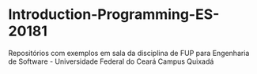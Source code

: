 # Introduction-Programming-ES-20181
Repositórios com exemplos em sala da disciplina de FUP para Engenharia de Software - Universidade Federal do Ceará Campus Quixadá
